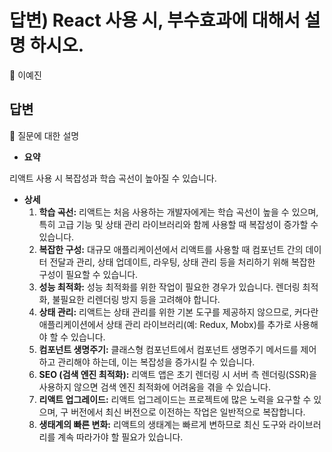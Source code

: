 # 답변) React 사용 시, 부수효과에 대해서 설명 하시오.

<aside>
💫 이예진

</aside>

## 답변

<aside>
📌 질문에 대한 설명

</aside>

- **요약**

리액트 사용 시 복잡성과 학습 곡선이 높아질 수 있습니다.

- **상세**
    1. **학습 곡선:** 리액트는 처음 사용하는 개발자에게는 학습 곡선이 높을 수 있으며, 특히 고급 기능 및 상태 관리 라이브러리와 함께 사용할 때 복잡성이 증가할 수 있습니다.
    2. **복잡한 구성:** 대규모 애플리케이션에서 리액트를 사용할 때 컴포넌트 간의 데이터 전달과 관리, 상태 업데이트, 라우팅, 상태 관리 등을 처리하기 위해 복잡한 구성이 필요할 수 있습니다.
    3. **성능 최적화:** 성능 최적화를 위한 작업이 필요한 경우가 있습니다. 렌더링 최적화, 불필요한 리렌더링 방지 등을 고려해야 합니다.
    4. **상태 관리:** 리액트는 상태 관리를 위한 기본 도구를 제공하지 않으므로, 커다란 애플리케이션에서 상태 관리 라이브러리(예: Redux, Mobx)를 추가로 사용해야 할 수 있습니다.
    5. **컴포넌트 생명주기:** 클래스형 컴포넌트에서 컴포넌트 생명주기 메서드를 제어하고 관리해야 하는데, 이는 복잡성을 증가시킬 수 있습니다.
    6. **SEO (검색 엔진 최적화):** 리액트 앱은 초기 렌더링 시 서버 측 렌더링(SSR)을 사용하지 않으면 검색 엔진 최적화에 어려움을 겪을 수 있습니다.
    7. **리액트 업그레이드:** 리액트 업그레이드는 프로젝트에 많은 노력을 요구할 수 있으며, 구 버전에서 최신 버전으로 이전하는 작업은 일반적으로 복잡합니다.
    8. **생태계의 빠른 변화:** 리액트의 생태계는 빠르게 변하므로 최신 도구와 라이브러리를 계속 따라가야 할 필요가 있습니다.